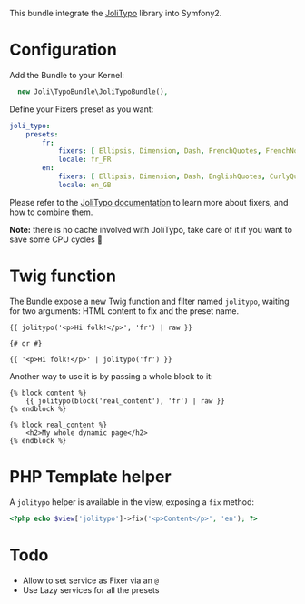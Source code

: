 This bundle integrate the [JoliTypo](https://github.com/jolicode/JoliTypo) library into Symfony2.

Configuration
=============

Add the Bundle to your Kernel:

```php
  new Joli\TypoBundle\JoliTypoBundle(),
```

Define your Fixers preset as you want:

```yaml
joli_typo:
    presets:
        fr:
            fixers: [ Ellipsis, Dimension, Dash, FrenchQuotes, FrenchNoBreakSpace, CurlyQuote, Trademark ]
            locale: fr_FR
        en:
            fixers: [ Ellipsis, Dimension, Dash, EnglishQuotes, CurlyQuote, Trademark ]
            locale: en_GB
```

Please refer to the [JoliTypo documentation](https://github.com/jolicode/JoliTypo/blob/master/README.md) to learn more about fixers,
and how to combine them.

**Note:** there is no cache involved with JoliTypo, take care of it if you want to save some CPU cycles :grimacing:

Twig function
=============

The Bundle expose a new Twig function and filter named `jolitypo`, waiting for two arguments: HTML content to fix and the preset name.

```twig
{{ jolitypo('<p>Hi folk!</p>', 'fr') | raw }}

{# or #}

{{ '<p>Hi folk!</p>' | jolitypo('fr') }}
```

Another way to use it is by passing a whole block to it:

```twig
{% block content %}
    {{ jolitypo(block('real_content'), 'fr') | raw }}
{% endblock %}

{% block real_content %}
    <h2>My whole dynamic page</h2>
{% endblock %}
```

PHP Template helper
===================

A `jolitypo` helper is available in the view, exposing a `fix` method:

```php
<?php echo $view['jolitypo']->fix('<p>Content</p>', 'en'); ?>
```

Todo
====

- Allow to set service as Fixer via an `@`
- Use Lazy services for all the presets
